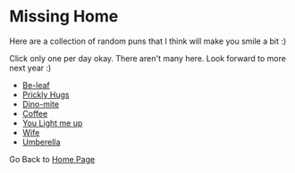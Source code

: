 # Missing Home  

Here are a collection of random puns that I think will make you smile a bit :)

Click only one per day okay. There aren't many here. Look forward to more next year :)
- [Be-leaf](https://steffinrayen.github.io/fuzzy-happiness/2018-treat/openWhen/needPuns/beLeaf.html)
- [Prickly Hugs](https://steffinrayen.github.io/fuzzy-happiness/2018-treat/openWhen/needPuns/cactus.html)
- [Dino-mite](https://steffinrayen.github.io/fuzzy-happiness/2018-treat/openWhen/needPuns/dino.html)
- [Coffee](https://steffinrayen.github.io/fuzzy-happiness/2018-treat/openWhen/needPuns/latte.html)
- [You Light me up](https://steffinrayen.github.io/fuzzy-happiness/2018-treat/openWhen/needPuns/lightMeUp.html)
- [Wife](https://steffinrayen.github.io/fuzzy-happiness/2018-treat/openWhen/needPuns/wife.html)
- [Umberella](https://steffinrayen.github.io/fuzzy-happiness/2018-treat/openWhen/needPuns/umberella.html)

Go Back to [Home Page](https://steffinrayen.github.io/fuzzy-happiness/)
